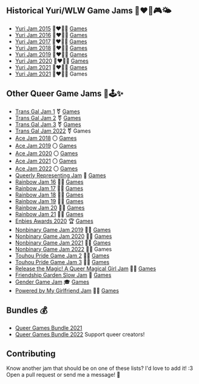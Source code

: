 ## Historical Yuri/WLW Game Jams 👩‍❤️‍👩🎮🌤️
- [Yuri Jam 2015](https://itch.io/jam/yuri-game-jam) 👩‍❤️‍💋‍👩 [Games](https://itch.io/jam/yuri-game-jam/entries)
- [Yuri Jam 2016](https://itch.io/jam/yuri-game-jam-2016) 👩‍❤️‍💋‍👩 [Games](https://itch.io/jam/yuri-game-jam-2016/entries)
- [Yuri Jam 2017](https://itch.io/jam/yuri-game-jam-2017) 👩‍❤️‍💋‍👩 [Games](https://itch.io/jam/yuri-game-jam-2017/entries)
- [Yuri Jam 2018](https://itch.io/jam/yuri-game-jam-2018) 👩‍❤️‍💋‍👩 [Games](https://itch.io/jam/yuri-game-jam-2018/entries)
- [Yuri Jam 2019](https://itch.io/jam/yuri-game-jam-2019) 👩‍❤️‍💋‍👩 [Games](https://itch.io/jam/yuri-game-jam-2019/entries)
- [Yuri Jam 2020](https://itch.io/jam/yuri-game-jam-2020) 👩‍❤️‍💋‍👩 [Games](https://itch.io/jam/yuri-game-jam-2020/entries)
- [Yuri Jam 2021](https://itch.io/jam/yuri-game-jam-2021) 👩‍❤️‍💋‍👩 [Games](https://itch.io/jam/yuri-game-jam-2021/entries)
- [Yuri Jam 2021](https://itch.io/jam/yuri-game-jam-2022) 👩‍❤️‍💋‍👩 Games

## Other Queer Game Jams 👭🕹️✨

- [Trans Gal Jam 1](https://itch.io/jam/trans-gal-jam) ⚧️ [Games](https://itch.io/jam/trans-gal-jam/entries)
- [Trans Gal Jam 2](https://itch.io/jam/trans-gal-jam-2) ⚧️ [Games](https://itch.io/jam/trans-gal-jam-2/entries)
- [Trans Gal Jam 3](https://itch.io/jam/trans-gal-jam-3) ⚧️ [Games](https://itch.io/jam/trans-gal-jam-3/entries)
- [Trans Gal Jam 2022](https://itch.io/jam/trans-gal-jam-2022) ⚧️ Games
- [Ace Jam 2018](https://itch.io/jam/ace-jam) 〇 [Games](https://itch.io/jam/ace-jam/entries)
- [Ace Jam 2019](https://itch.io/jam/ace-jam-2019) 〇 [Games](https://itch.io/jam/ace-jam-2019/entries)
- [Ace Jam 2020](https://itch.io/jam/ace-jam-2020) 〇 [Games](https://itch.io/jam/ace-jam-2020/entries)
- [Ace Jam 2021](https://itch.io/jam/ace-jam-2021) 〇 [Games](https://itch.io/jam/ace-jam-2021/entries)
- [Ace Jam 2022](https://itch.io/jam/ace-jam-2022) 〇 [Games](https://itch.io/jam/ace-jam-2022/entries)
- [Queerly Representing Jam](https://itch.io/jam/queerly-representing) 📰 [Games](https://itch.io/jam/queerly-representing/entries)
- [Rainbow Jam 16](https://itch.io/jam/rainbowjam16) 🏳️‍🌈 [Games](https://itch.io/jam/rainbowjam16/entries)
- [Rainbow Jam 17](https://itch.io/jam/rainbowjam17) 🏳️‍🌈 [Games](https://itch.io/jam/rainbowjam17/entries)
- [Rainbow Jam 18](https://itch.io/jam/rainbowjam18) 🏳️‍🌈 [Games](https://itch.io/jam/rainbowjam18/entries)
- [Rainbow Jam 19](https://itch.io/jam/rainbowjam19) 🏳️‍🌈 [Games](https://itch.io/jam/rainbowjam19/entries)
- [Rainbow Jam 20](https://itch.io/jam/rainbowjam20) 🏳️‍🌈 [Games](https://itch.io/jam/rainbowjam20/entries)
- [Rainbow Jam 21](https://itch.io/jam/rainbowjam21) 🏳️‍🌈 [Games](https://itch.io/jam/rainbowjam21/entries)
- [Enbies Awards 2020](https://itch.io/jam/the-enbies-awards-2020) 🏆 [Games](https://itch.io/jam/the-enbies-awards-2020/entries)
- [Nonbinary Game Jam 2019](https://itch.io/jam/nonbinary-game-jam) 🧑‍💻 [Games](https://itch.io/jamnonbinary-game-jam/entries)
- [Nonbinary Game Jam 2020](https://itch.io/jam/nonbinarygamejam2020) 🧑‍💻 [Games](https://itch.io/jam/nonbinarygamejam2020/entries)
- [Nonbinary Game Jam 2021](https://itch.io/jam/nonbinarygamejam2021) 🧑‍💻 [Games](https://itch.io/jam/nonbinarygamejam2021/entries)
- [Nonbinary Game Jam 2022](https://itch.io/jam/nonbinarygamejam2022) 🧑‍💻 Games
- [Touhou Pride Game Jam 2](https://itch.io/jam/touhou-pride-jam-2) 🧙‍♀️ [Games](https://itch.io/jam/touhou-pride-jam-2/entries)
- [Touhou Pride Game Jam 3](https://itch.io/jam/touhou-pride-jam-3) 🧙‍♀️ [Games](https://itch.io/jam/touhou-pride-jam-3/entries)
- [Release the Magic! A Queer Magical Girl Jam](https://itch.io/jam/release-the-magic-a-queer-magical-girl-game-jam) 🧚‍♀️ [Games](https://itch.io/jam/release-the-magic-a-queer-magical-girl-game-jam)
- [Friendship Garden Slow Jam](https://itch.io/jam/sunshower-slowjam) 🌱 [Games](https://itch.io/jam/sunshower-slowjam/entries)
- [Gender Game Jam](https://itch.io/jam/gender-game-jam) 🎓 [Games](https://itch.io/jam/gender-game-jam/entries)
- [Powered by My Girlfriend Jam](https://itch.io/jam/girlfriend) 👯‍♀️ [Games](https://itch.io/jam/girlfriend/entries)

## Bundles 💰

- [Queer Games Bundle 2021](https://itch.io/jam/queer-games-bundle-2021)
- [Queer Games Bundle 2022](https://itch.io/jam/queer-games-bundle-2022) Support queer creators!

## Contributing

Know another jam that should be on one of these lists?
I'd love to add it!  :3
Open a pull request or send me a message!  💌
